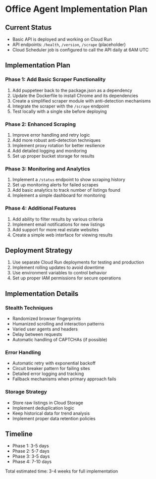 # Office Agent Implementation Plan

## Current Status
- Basic API is deployed and working on Cloud Run
- API endpoints: `/health`, `/version`, `/scrape` (placeholder)
- Cloud Scheduler job is configured to call the API daily at 6AM UTC

## Implementation Plan

### Phase 1: Add Basic Scraper Functionality
1. Add puppeteer back to the package.json as a dependency
2. Update the Dockerfile to install Chrome and its dependencies
3. Create a simplified scraper module with anti-detection mechanisms
4. Integrate the scraper with the `/scrape` endpoint
5. Test locally with a single site before deploying

### Phase 2: Enhanced Scraping
1. Improve error handling and retry logic
2. Add more robust anti-detection techniques
3. Implement proxy rotation for better resilience
4. Add detailed logging and monitoring
5. Set up proper bucket storage for results

### Phase 3: Monitoring and Analytics
1. Implement a `/status` endpoint to show scraping history
2. Set up monitoring alerts for failed scrapes
3. Add basic analytics to track number of listings found
4. Implement a simple dashboard for monitoring

### Phase 4: Additional Features
1. Add ability to filter results by various criteria
2. Implement email notifications for new listings
3. Add support for more real estate websites
4. Create a simple web interface for viewing results

## Deployment Strategy
1. Use separate Cloud Run deployments for testing and production
2. Implement rolling updates to avoid downtime
3. Use environment variables to control behavior
4. Set up proper IAM permissions for secure operations

## Implementation Details

### Stealth Techniques
- Randomized browser fingerprints
- Humanized scrolling and interaction patterns
- Varied user agents and headers
- Delay between requests
- Automatic handling of CAPTCHAs (if possible)

### Error Handling
- Automatic retry with exponential backoff
- Circuit breaker pattern for failing sites
- Detailed error logging and tracking
- Fallback mechanisms when primary approach fails

### Storage Strategy
- Store raw listings in Cloud Storage
- Implement deduplication logic
- Keep historical data for trend analysis
- Implement proper data retention policies

## Timeline
- Phase 1: 3-5 days
- Phase 2: 5-7 days
- Phase 3: 3-5 days
- Phase 4: 7-10 days

Total estimated time: 3-4 weeks for full implementation 